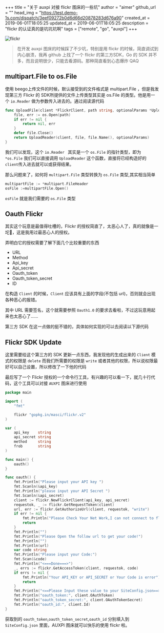 +++
title = "关于 auxpi 对接 flickr 图床的一些坑"
author = "aimer"
github_url = ""
head_img = "https://test.demo-1s.com/dispatch/3eef09272b0d6d66d20878283d676a90"
created_at = 2019-06-01T18:05:25
updated_at = 2019-06-01T18:05:25
description = "flickr 的认证真的是坑坑坑啊"
tags = ["remote", "go", "auxpi"]
+++

![flickr](https://test.demo-1s.com/dispatch/3eef09272b0d6d66d20878283d676a90)

> 在开发 auxpi 图床的时候踩了不少坑，特别是用 flickr 的时候，简直调试到内心崩溃，我再 github 上找了一个 flickr 的第三方SDK，Go 的 SDK 并不多，而且说明很少，只能去看源码。那种简直看到心态爆炸 QAQ


## multipart.File to os.File 
使用 beego上传文件的时候，默认接受到的文件格式是 multipart.File ，但是我发现第三方 Flickr 的 SDK所提供的文件上传类型其实是 os.File 的类型。他是用一个 `io.Reader` 做为参数传入进去的。通过阅读源代码


```go
func UploadFile(client *FlickrClient, path string, optionalParams *UploadParams) (*UploadResponse, error) {
	file, err := os.Open(path)
	if err != nil {
		return nil, err
	}
	defer file.Close()
	return UploadReader(client, file, file.Name(), optionalParams)
}
```

我们可以发现，这个 `io.Reader ` 其实是一个 `os.File` 的指针类型，即为 `*os.File` 我们可以直接调用 `UploadReader` 这个函数，直接将已经构造好的 `client`传入进去就可以或获得结果。

那么问题来了，如何将 `multipart.File` 类型转换为 `os.File` 类型,其实相当简单


```go
multipartFile := *multipart.FileHeader
osFile :=multipartFile.Open()
```
`osFile` 就是我们需要的 `os.File` 类型

## Oauth Flickr

其实这个玩意是最值得吐槽的，Flickr 的授权简直了，太恶心人了，真的就像是一坨💩，这是我用过最恶心人的授权。

弄明白它的授权需要了解下面几个比较重要的东西

* URL
* Method
* Api_key
* Api_secret
* Oauth_token
* Oauth_token_secret
* ID

在构造 `Client` 的时候，`Client` 应该具有上面的字段(不包括 url)，否则就会出现各种恶心的报错。

其中  URL 需要签名，这个就需要参照 `Oauth1.0` 的要求去看啦，不过这玩意用起来也太恶心了……

第三方 SDK 在这一点做的挺不错的，具体如何实现的可以去阅读以下源代码

## Flickr SDK Update

这里需要给这个第三方的 SDK 更新一点东西，我发现他的生成出来的 `Client` 模式的权限是 `delete` 而我们所需要的权限是 `write` 或者其他的权限，所以说权限最好可以自己设置，所以修改了一下他的代码



最后写了一个 Flickr 授权的一个命令行工具，有兴趣的可以看一下，就几十行代码，这个工具可以对接 `AUXPI` 图床进行使用


```go
package main

import (
	"fmt"

	flickr "gopkg.in/masci/flickr.v2"
)

var (
	api_key    string
	api_secret string
	method     string
	frob       string
)

func main() {
	oauth()
}

func oauth() {
	fmt.Println("Please input your API key ")
	fmt.Scanln(&api_key)
	fmt.Println("please input your API Secret ")
	fmt.Scanln(&api_secret)
	client := flickr.NewFlickrClient(api_key, api_secret)
	requestok, _ := flickr.GetRequestToken(client)
	url, err := flickr.GetAuthorizeUrl(client, requestok, "write")
	if err != nil {
		fmt.Println("Please Check Your Net Work,I can not connect to flickr")
		return
	}
	fmt.Println("")
	fmt.Println("Please Open the follow url to get your code!")
	fmt.Println("")
	fmt.Println(url)
	var code string
	fmt.Println("Please input your Code:")
	fmt.Scan(&code)
	fmt.Println("<===Done===>")
	_, errs := flickr.GetAccessToken(client, requestok, code)
	if errs != nil {
		fmt.Println("Your API_KEY or API_SECRET or Your Code is error")
		return
	}
	fmt.Println("<==Please Input these value to your SiteConfig.json==>")
	fmt.Println("oauth_token:", client.OAuthToken)
	fmt.Println("oauth_token_secret:", client.OAuthTokenSecret)
	fmt.Println("oauth_id:", client.Id)
}
```

获取到的 `oauth_token`,`oauth_token_secret`,`oauth_id` 分别填入到 `SiteConfig.json` 里面，AUXPI 图床就可以快乐的使用 flickr 啦。




